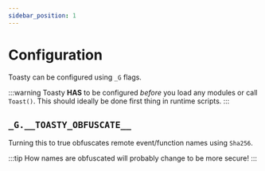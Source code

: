 ```yaml
---
sidebar_position: 1
---
```


# Configuration

Toasty can be configured using `_G` flags.

:::warning
Toasty **HAS** to be configured *before* you load any modules or call `Toast()`. This should ideally be done
first thing in runtime scripts.
:::

## `_G.__TOASTY_OBFUSCATE__`

Turning this to true obfuscates remote event/function names using `Sha256`.

:::tip
How names are obfuscated will probably change to be more secure!
:::